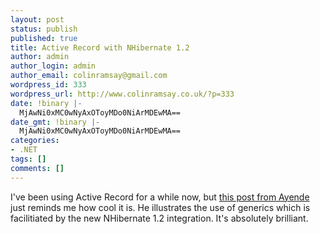 ```yaml
---
layout: post
status: publish
published: true
title: Active Record with NHibernate 1.2
author: admin
author_login: admin
author_email: colinramsay@gmail.com
wordpress_id: 333
wordpress_url: http://www.colinramsay.co.uk/?p=333
date: !binary |-
  MjAwNi0xMC0wNyAxOToyMDo0NiArMDEwMA==
date_gmt: !binary |-
  MjAwNi0xMC0wNyAxOToyMDo0NiArMDEwMA==
categories:
- .NET
tags: []
comments: []
---
```

<p>I've been using Active Record for a while now, but <a href="http://www.ayende.com/Blog/ActiveRecordRocks.aspx">this post from Ayende</a> just reminds me how cool it is. He illustrates the use of generics which is facilitiated by the new NHibernate 1.2 integration. It's absolutely brilliant.</p>
